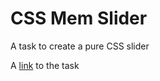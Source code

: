 # CSS Mem Slider

A task to create a pure CSS slider

A [link](https://github.com/rolling-scopes-school/tasks/tree/master/tasks/css-mem-slider) to the task
